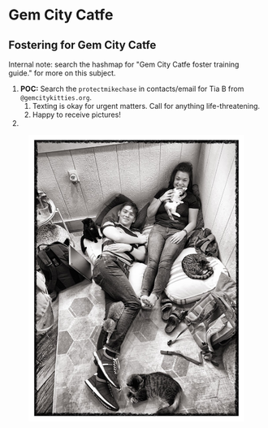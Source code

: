 # Gem City Catfe



## Fostering for Gem City Catfe

Internal note: search the hashmap for "Gem City Catfe foster training guide." for more on this subject.

1. **POC:** Search the `protectmikechase` in contacts/email for Tia B from `@gemcitykitties.org`.&#x20;
   1. Texting is okay for urgent matters. Call for anything life-threatening.&#x20;
   2. Happy to receive pictures!
2.

<figure><img src="../.gitbook/assets/image (79).png" alt=""><figcaption></figcaption></figure>

